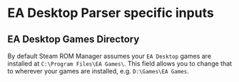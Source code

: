 # EA Desktop Parser specific inputs

## EA Desktop Games Directory

By default Steam ROM Manager assumes your `EA Desktop` games are installed at `C:\Program Files\EA Games\`. This field allows you to change that to wherever your games are installed, e.g. `D:\Games\EA Games`.
